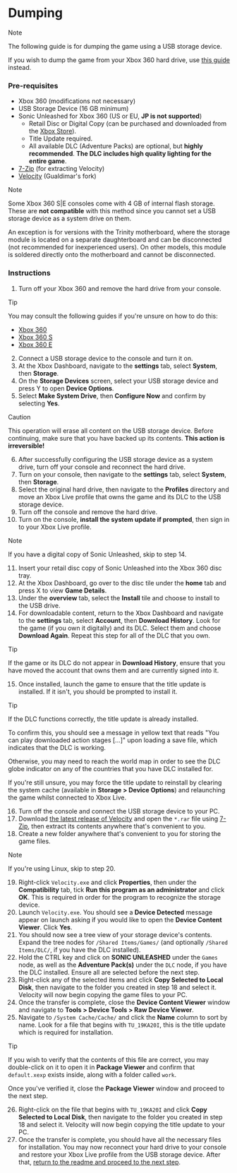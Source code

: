 # Dumping

> [!NOTE]
> The following guide is for dumping the game using a USB storage device.
>
> If you wish to dump the game from your Xbox 360 hard drive, use [this guide](DUMPING-en.md) instead.

### Pre-requisites
- Xbox 360 (modifications not necessary)
- USB Storage Device (16 GB minimum)
- Sonic Unleashed for Xbox 360 (US or EU, **JP is not supported**)
    - Retail Disc or Digital Copy (can be purchased and downloaded from the [Xbox Store](https://www.xbox.com/en-US/games/store/sonic-unleashed/c098fgnmts8f)).
    - Title Update required.
    - All available DLC (Adventure Packs) are optional, but **highly recommended**. **The DLC includes high quality lighting for the entire game**.
- [7-Zip](https://7-zip.org/download.html) (for extracting Velocity)
- [Velocity](https://github.com/Gualdimar/Velocity/releases/download/xex%2Biso-branch/Velocity-XEXISO.rar) (Gualdimar's fork)

> [!NOTE]
> Some Xbox 360 S|E consoles come with 4 GB of internal flash storage. These are **not compatible** with this method since you cannot set a USB storage device as a system drive on them.
>
> An exception is for versions with the Trinity motherboard, where the storage module is located on a separate daughterboard and can be disconnected (not recommended for inexperienced users). On other models, this module is soldered directly onto the motherboard and cannot be disconnected.

### Instructions

1. Turn off your Xbox 360 and remove the hard drive from your console.

> [!TIP]
> You may consult the following guides if you're unsure on how to do this:
> - [Xbox 360](https://www.ifixit.com/Guide/Xbox+360+Hard+Drive+Replacement/3326)
> - [Xbox 360 S](https://www.ifixit.com/Guide/Xbox+360+S+Hard+Drive+Replacement/3184)
> - [Xbox 360 E](https://www.ifixit.com/Guide/Xbox+360+E+Hard+Drive+Replacement/22179)

2. Connect a USB storage device to the console and turn it on.
3. At the Xbox Dashboard, navigate to the **settings** tab, select **System**, then **Storage**.
4. On the **Storage Devices** screen, select your USB storage device and press Y to open **Device Options**.
5. Select **Make System Drive**, then **Configure Now** and confirm by selecting **Yes**.

> [!CAUTION]
> This operation will erase all content on the USB storage device. Before continuing, make sure that you have backed up its contents. **This action is irreversible!**

6. After successfully configuring the USB storage device as a system drive, turn off your console and reconnect the hard drive.
7. Turn on your console, then navigate to the **settings** tab, select **System**, then **Storage**.
8. Select the original hard drive, then navigate to the **Profiles** directory and move an Xbox Live profile that owns the game and its DLC to the USB storage device.
9. Turn off the console and remove the hard drive.
10. Turn on the console, **install the system update if prompted**, then sign in to your Xbox Live profile.

> [!NOTE]
> If you have a digital copy of Sonic Unleashed, skip to step 14.

11. Insert your retail disc copy of Sonic Unleashed into the Xbox 360 disc tray.
12. At the Xbox Dashboard, go over to the disc tile under the **home** tab and press X to view **Game Details**.
13. Under the **overview** tab, select the **Install** tile and choose to install to the USB drive.
14. For downloadable content, return to the Xbox Dashboard and navigate to the **settings** tab, select **Account**, then **Download History**. Look for the game (if you own it digitally) and its DLC. Select them and choose **Download Again**. Repeat this step for all of the DLC that you own.

> [!TIP]
> If the game or its DLC do not appear in **Download History**, ensure that you have moved the account that owns them and are currently signed into it.

15. Once installed, launch the game to ensure that the title update is installed. If it isn't, you should be prompted to install it.

> [!TIP]
> If the DLC functions correctly, the title update is already installed.
>
> To confirm this, you should see a message in yellow text that reads "You can play downloaded action stages [...]" upon loading a save file, which indicates that the DLC is working.
>
> Otherwise, you may need to reach the world map in order to see the DLC globe indicator on any of the countries that you have DLC installed for.
>
> If you're still unsure, you may force the title update to reinstall by clearing the system cache (available in **Storage > Device Options**) and relaunching the game whilst connected to Xbox Live.

16. Turn off the console and connect the USB storage device to your PC.
17. Download [the latest release of Velocity](https://github.com/Gualdimar/Velocity/releases/download/xex%2Biso-branch/Velocity-XEXISO.rar) and open the `*.rar` file using [7-Zip](https://7-zip.org/download.html), then extract its contents anywhere that's convenient to you.
18. Create a new folder anywhere that's convenient to you for storing the game files.
> [!NOTE]
> If you're using Linux, skip to step 20.

19. Right-click `Velocity.exe` and click **Properties**, then under the **Compatibility** tab, tick **Run this program as an administrator** and click **OK**. This is required in order for the program to recognize the storage device.
20. Launch `Velocity.exe`. You should see a **Device Detected** message appear on launch asking if you would like to open the **Device Content Viewer**. Click **Yes**.
21. You should now see a tree view of your storage device's contents. Expand the tree nodes for `/Shared Items/Games/` (and optionally `/Shared Items/DLC/`, if you have the DLC installed).
22. Hold the CTRL key and click on **SONIC UNLEASHED** under the `Games` node, as well as the **Adventure Pack(s)** under the `DLC` node, if you have the DLC installed. Ensure all are selected before the next step.
23. Right-click any of the selected items and click **Copy Selected to Local Disk**, then navigate to the folder you created in step 18 and select it. Velocity will now begin copying the game files to your PC.
24. Once the transfer is complete, close the **Device Content Viewer** window and navigate to **Tools > Device Tools > Raw Device Viewer**.
25. Navigate to `/System Cache/Cache/` and click the **Name** column to sort by name. Look for a file that begins with `TU_19KA20I`, this is the title update which is required for installation.

> [!TIP]
> If you wish to verify that the contents of this file are correct, you may double-click on it to open it in **Package Viewer** and confirm that `default.xexp` exists inside, along with a folder called `work`.
>
> Once you've verified it, close the **Package Viewer** window and proceed to the next step.

26. Right-click on the file that begins with `TU_19KA20I` and click **Copy Selected to Local Disk**, then navigate to the folder you created in step 18 and select it. Velocity will now begin copying the title update to your PC.
27. Once the transfer is complete, you should have all the necessary files for installation. You may now reconnect your hard drive to your console and restore your Xbox Live profile from the USB storage device. After that, [return to the readme and proceed to the next step](/README.md#how-to-install).
